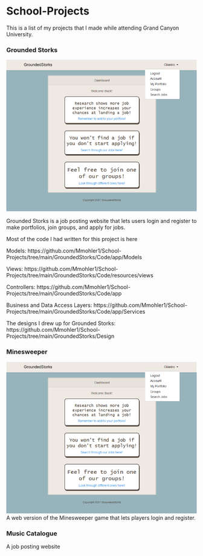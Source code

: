 # School-Projects

This is a list of my projects that I made while attending Grand Canyon University.


<h3>Grounded Storks</h3>

![Image of Grounded Storks](https://github.com/Mmohler1/School-Projects/blob/main/GroundedStorks/Design/Screenshot/GS-1.PNG)
<p>Grounded Storks is a job posting website that lets users login and register to make portfolios, join groups, and apply for jobs. 
</p>

<p>Most of the code I had written for this project is here</p>
<p>Models: https://github.com/Mmohler1/School-Projects/tree/main/GroundedStorks/Code/app/Models </p>
<p>Views: https://github.com/Mmohler1/School-Projects/tree/main/GroundedStorks/Code/resources/views </p>
<p>Controllers: https://github.com/Mmohler1/School-Projects/tree/main/GroundedStorks/Code/app </p>
<p>Business and Data Access Layers: https://github.com/Mmohler1/School-Projects/tree/main/GroundedStorks/Code/app/Services </p>

<p>The designs I drew up for Grounded Storks: https://github.com/Mmohler1/School-Projects/tree/main/GroundedStorks/Design </p>


<h3>Minesweeper</h3>

![Image of Grounded Storks](https://github.com/Mmohler1/School-Projects/blob/main/GroundedStorks/Design/Screenshot/GS-1.PNG)
A web version of the Minesweeper game that lets players login and register.


<h3>Music Catalogue</h3>

A job posting website 
